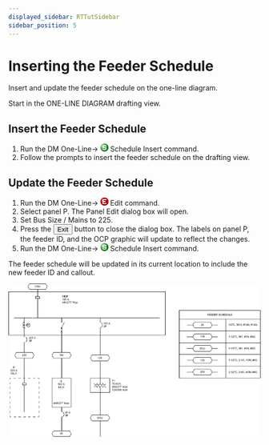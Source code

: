 ```yaml
---
displayed_sidebar: RTTutSidebar
sidebar_position: 5
---
```


# Inserting the Feeder Schedule

Insert and update the feeder schedule on the one-line diagram.

Start in the <dtitle>ONE-LINE DIAGRAM</dtitle> drafting view.

## Insert the Feeder Schedule

1. Run the <dmcommand>DM One-Line→ ![](img/dmert-green-s-16.png) Schedule Insert</dmcommand> command.
2. Follow the prompts to insert the feeder schedule on the drafting view.

## Update the Feeder Schedule

1. Run the <dmcommand>DM One-Line→ ![](img/dmert-red-e-16.png) Edit</dmcommand> command.
2. Select panel P. The <dtitle>Panel Edit</dtitle> dialog box will open.
3. Set <dfield>Bus Size / Mains</dfield> to <value>225</value>.
4. Press the <button>Exit</button> button to close the dialog box. The labels on panel P, the feeder ID, and the OCP graphic will update to reflect the changes.
5. Run the <dmcommand>DM One-Line→ ![](img/dmert-green-s-16.png) Schedule Insert</dmcommand> command.

The feeder schedule will be updated in its current location to include the new feeder ID and callout.

![](img/feeder-schedule.png)